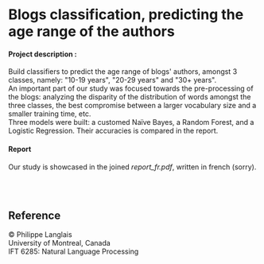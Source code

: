 
# Blogs classification, predicting the age range of the authors

#### Project description :

Build classifiers to predict the age range of blogs' authors, amongst 3 classes, namely: "10-19 years", "20-29 years" and "30+ years".  
An important part of our study was focused towards the pre-processing of the blogs: analyzing the disparity of the distribution of words amongst the three classes, the best compromise between a larger vocabulary size and a smaller training time, etc.  
Three models were built: a customed Naïve Bayes, a Random Forest, and a Logistic Regression. Their accuracies is compared in the report.
<br/>
#### Report

Our study is showcased in the joined *report_fr.pdf*, written in french (sorry).

<br/>
<br/>

## Reference
© Philippe Langlais  
University of Montreal, Canada  
IFT 6285: Natural Language Processing


